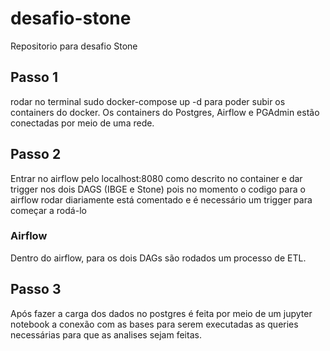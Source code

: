 # desafio-stone
Repositorio para desafio Stone

## Passo 1
rodar no terminal sudo docker-compose up -d
para poder subir os containers do docker. Os containers do Postgres, Airflow e PGAdmin estão conectadas por meio de uma rede.

## Passo 2
Entrar no airflow pelo localhost:8080 como descrito no container e dar trigger nos dois DAGS (IBGE e Stone) pois no momento o codigo para o airflow rodar diariamente está comentado e é necessário um trigger para começar a rodá-lo

### Airflow
Dentro do airflow, para os dois DAGs são rodados um processo de ETL.

## Passo 3
Após fazer a carga dos dados no postgres é feita por meio de um jupyter notebook a conexão com as bases para serem executadas as queries necessárias para que as analises sejam feitas.
